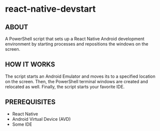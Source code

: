 # react-native-devstart

## ABOUT

A PowerShell script that sets up a React Native Android development environment by starting processes and repositions the windows on the screen.
	
## HOW IT WORKS

The script starts an Android Emulator and moves its to a specified location on the screen.
Then, the PowerShell terminal windows are created and relocated as well.
Finally, the script starts your favorite IDE.
	
## PREREQUISITES
- React Native
- Android Virtual Device (AVD)
- Some IDE
